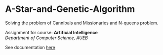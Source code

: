 # A-Star-and-Genetic-Algorithm
Solving the problem of Cannibals and Missionaries and N-queens problem.


Assignment for course: **Artificial Intelligence**
<br>*Department of Computer Science, AUEB*

See documentation [here](Report.pdf)